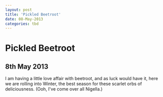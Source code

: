 ```yaml
---
layout: post
title: 'Pickled Beetroot'
date: 08-May-2013
categories: tbd
---
```


# Pickled Beetroot

## 8th May 2013

I am having a little love affair with beetroot,   and as luck would have it, here we are rolling into Winter, the best season for these scarlet orbs of deliciousness. (Ooh, I've come over all Nigella.)
